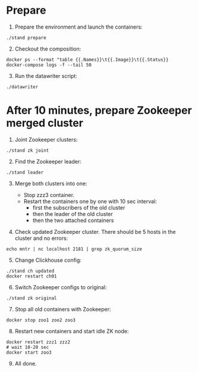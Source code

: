 
# Prepare

1. Prepare the environment and launch the containers:
```shell
./stand prepare
```

2. Checkout the composition:
```shell
docker ps --format "table {{.Names}}\t{{.Image}}\t{{.Status}}
docker-compose logs -f --tail 50
```

3. Run the datawriter script:
```shell
./datawriter
```


# After 10 minutes, prepare Zookeeper merged cluster

1. Joint Zookeeper clusters:
```shell
./stand zk joint
```

2. Find the Zookeeper leader:
```shell
./stand leader
```

3. Merge both clusters into one:
    * Stop zzz3 container.
    * Restart the containers one by one with 10 sec interval:
        * first the subscribers of the old cluster
        * then the leader of the old cluster
        * then the two attached containers

4. Check updated Zookeeper cluster. There should be 5 hosts in the cluster and no errors:
```shell
echo mntr | nc localhost 2181 | grep zk_quorum_size
```

5. Change Clickhouse config:
```shell
./stand ch updated
docker restart ch01
```

6. Switch Zookeeper configs to original:
```shell
./stand zk original
```

7. Stop all old containers with Zookeeper:
```shell
docker stop zoo1 zoo2 zoo3
```

8. Restart new containers and start idle ZK node:
```shell
docker restart zzz1 zzz2
# wait 10-20 sec
docker start zoo3
```

9. All done.
